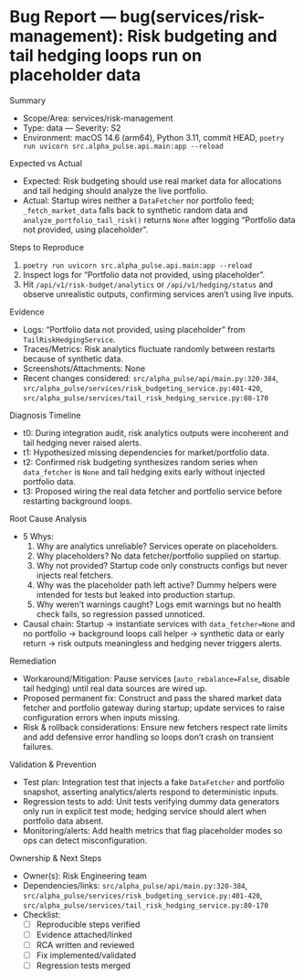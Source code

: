 # Bug Report — bug(services/risk-management): Risk budgeting and tail hedging loops run on placeholder data

Summary
- Scope/Area: services/risk-management
- Type: data — Severity: S2
- Environment: macOS 14.6 (arm64), Python 3.11, commit HEAD, `poetry run uvicorn src.alpha_pulse.api.main:app --reload`

Expected vs Actual
- Expected: Risk budgeting should use real market data for allocations and tail hedging should analyze the live portfolio.
- Actual: Startup wires neither a `DataFetcher` nor portfolio feed; `_fetch_market_data` falls back to synthetic random data and `analyze_portfolio_tail_risk()` returns `None` after logging “Portfolio data not provided, using placeholder”.

Steps to Reproduce
1. `poetry run uvicorn src.alpha_pulse.api.main:app --reload`
2. Inspect logs for “Portfolio data not provided, using placeholder”.
3. Hit `/api/v1/risk-budget/analytics` or `/api/v1/hedging/status` and observe unrealistic outputs, confirming services aren’t using live inputs.

Evidence
- Logs: “Portfolio data not provided, using placeholder” from `TailRiskHedgingService`.
- Traces/Metrics: Risk analytics fluctuate randomly between restarts because of synthetic data.
- Screenshots/Attachments: None
- Recent changes considered: `src/alpha_pulse/api/main.py:320-384`, `src/alpha_pulse/services/risk_budgeting_service.py:401-420`, `src/alpha_pulse/services/tail_risk_hedging_service.py:80-170`

Diagnosis Timeline
- t0: During integration audit, risk analytics outputs were incoherent and tail hedging never raised alerts.
- t1: Hypothesized missing dependencies for market/portfolio data.
- t2: Confirmed risk budgeting synthesizes random series when `data_fetcher` is `None` and tail hedging exits early without injected portfolio data.
- t3: Proposed wiring the real data fetcher and portfolio service before restarting background loops.

Root Cause Analysis
- 5 Whys:
  1. Why are analytics unreliable? Services operate on placeholders.
  2. Why placeholders? No data fetcher/portfolio supplied on startup.
  3. Why not provided? Startup code only constructs configs but never injects real fetchers.
  4. Why was the placeholder path left active? Dummy helpers were intended for tests but leaked into production startup.
  5. Why weren’t warnings caught? Logs emit warnings but no health check fails, so regression passed unnoticed.
- Causal chain: Startup → instantiate services with `data_fetcher=None` and no portfolio → background loops call helper → synthetic data or early return → risk outputs meaningless and hedging never triggers alerts.

Remediation
- Workaround/Mitigation: Pause services (`auto_rebalance=False`, disable tail hedging) until real data sources are wired up.
- Proposed permanent fix: Construct and pass the shared market data fetcher and portfolio gateway during startup; update services to raise configuration errors when inputs missing.
- Risk & rollback considerations: Ensure new fetchers respect rate limits and add defensive error handling so loops don’t crash on transient failures.

Validation & Prevention
- Test plan: Integration test that injects a fake `DataFetcher` and portfolio snapshot, asserting analytics/alerts respond to deterministic inputs.
- Regression tests to add: Unit tests verifying dummy data generators only run in explicit test mode; hedging service should alert when portfolio data absent.
- Monitoring/alerts: Add health metrics that flag placeholder modes so ops can detect misconfiguration.

Ownership & Next Steps
- Owner(s): Risk Engineering team
- Dependencies/links: `src/alpha_pulse/api/main.py:320-384`, `src/alpha_pulse/services/risk_budgeting_service.py:401-420`, `src/alpha_pulse/services/tail_risk_hedging_service.py:80-170`
- Checklist:
  - [ ] Reproducible steps verified
  - [ ] Evidence attached/linked
  - [ ] RCA written and reviewed
  - [ ] Fix implemented/validated
  - [ ] Regression tests merged
